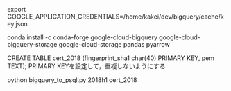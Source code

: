 export GOOGLE_APPLICATION_CREDENTIALS=/home/kakei/dev/bigquery/cache/key.json

conda install -c conda-forge google-cloud-bigquery google-cloud-bigquery-storage google-cloud-storage pandas pyarrow

CREATE TABLE cert_2018 (fingerprint_sha1 char(40) PRIMARY KEY, pem TEXT);
PRIMARY KEYを設定して，重複しないようにする

python bigquery_to_psql.py 2018h1 cert_2018


